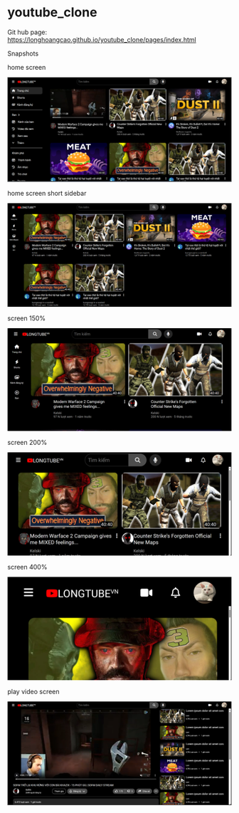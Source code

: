 # youtube_clone

Git hub page: https://longhoangcao.github.io/youtube_clone/pages/index.html

Snapshots

home screen

![Alt text](image.png)

home screen short sidebar

![Alt text](image-1.png)

screen 150%

![Alt text](image-2.png)

screen 200%

![Alt text](image-3.png)

screen 400%

![Alt text](image-4.png)

play video screen

![Alt text](image-5.png)
